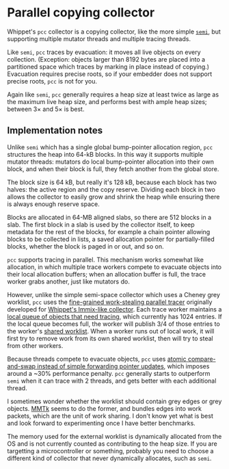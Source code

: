 # Parallel copying collector

Whippet's `pcc` collector is a copying collector, like the more simple
[`semi`](./collector-semi.md), but supporting multiple mutator threads
and multiple tracing threads.

Like `semi`, `pcc` traces by evacuation: it moves all live objects on
every collection.  (Exception:  objects larger than 8192 bytes are
placed into a partitioned space which traces by marking in place instead
of copying.)  Evacuation requires precise roots, so if your embedder
does not support precise roots, `pcc` is not for you.

Again like `semi`, `pcc` generally requires a heap size at least twice
as large as the maximum live heap size, and performs best with ample
heap sizes; between 3× and 5× is best.

## Implementation notes

Unlike `semi` which has a single global bump-pointer allocation region,
`pcc` structures the heap into 64-kB blocks.  In this way it supports
multiple mutator threads: mutators do local bump-pointer allocation into
their own block, and when their block is full, they fetch another from
the global store.

The block size is 64 kB, but really it's 128 kB, because each block has
two halves: the active region and the copy reserve.  Dividing each block
in two allows the collector to easily grow and shrink the heap while
ensuring there is always enough reserve space.

Blocks are allocated in 64-MB aligned slabs, so there are 512 blocks in
a slab.  The first block in a slab is used by the collector itself, to
keep metadata for the rest of the blocks, for example a chain pointer
allowing blocks to be collected in lists, a saved allocation pointer for
partially-filled blocks, whether the block is paged in or out, and so
on.

`pcc` supports tracing in parallel.  This mechanism works somewhat like
allocation, in which multiple trace workers compete to evacuate objects
into their local allocation buffers; when an allocation buffer is full,
the trace worker grabs another, just like mutators do.

However, unlike the simple semi-space collector which uses a Cheney grey
worklist, `pcc` uses the [fine-grained work-stealing parallel
tracer](../src/parallel-tracer.h) originally developed for [Whippet's
Immix-like collector](./collector-whippet.md).  Each trace worker
maintains a [local queue of objects that need
tracing](../src/local-worklist.h), which currently has 1024 entries.  If
the local queue becomes full, the worker will publish 3/4 of those
entries to the worker's [shared worklist](../src/shared-worklist.h).
When a worker runs out of local work, it will first try to remove work
from its own shared worklist, then will try to steal from other workers.

Because threads compete to evacuate objects, `pcc` uses [atomic
compare-and-swap instead of simple forwarding pointer
updates](./manual.md#forwarding-objects), which imposes around a ~30%
performance penalty.  `pcc` generally starts to outperform `semi` when
it can trace with 2 threads, and gets better with each additional
thread.

I sometimes wonder whether the worklist should contain grey edges or
grey objects.  [MMTk](https://www.mmtk.io/) seems to do the former, and bundles edges into work
packets, which are the unit of work sharing.  I don't know yet what is
best and look forward to experimenting once I have better benchmarks.

The memory used for the external worklist is dynamically allocated from
the OS and is not currently counted as contributing to the heap size.
If you are targetting a microcontroller or something, probably you need
to choose a different kind of collector that never dynamically
allocates, such as `semi`.

